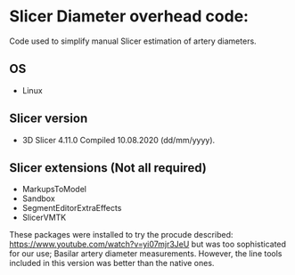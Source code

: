 # Slicer Diameter overhead code:

Code used to simplify manual Slicer estimation of artery diameters.

## OS
- Linux

## Slicer version
- 3D Slicer 4.11.0 Compiled 10.08.2020 (dd/mm/yyyy).
 
## Slicer extensions (Not all required)
- MarkupsToModel
- Sandbox
- SegmentEditorExtraEffects
- SlicerVMTK

These packages were installed to try the procude described: https://www.youtube.com/watch?v=yi07mjr3JeU but was too sophisticated for our use; Basilar artery diameter measurements. However, the line tools included in this version was better than the native ones.


